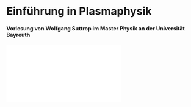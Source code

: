 # Einführung in Plasmaphysik

#### Vorlesung von Wolfgang Suttrop im Master Physik an der Universität Bayreuth

![test.pdf](/literatur/Peeters%2C%20Rath%2C%20Buchholz%20-%20Comparison%20of%20gradient%20and%20flux%20driven%20gyro-%0Akinetic%20turbulent%20transport%20(Paper%2C%202016).pdf)